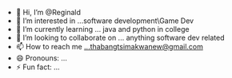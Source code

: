 - 👋 Hi, I’m @Reginald
- 👀 I’m interested in ...software development\Game Dev
- 🌱 I’m currently learning ... java and python in college
- 💞️ I’m looking to collaborate on ... anything software dev related
- 📫 How to reach me ...thabangtsimakwanew@gmail.com
- 😄 Pronouns: ...
- ⚡ Fun fact: ...

<!---
ElChaka12/ElChaka12 is a ✨ special ✨ repository because its `README.md` (this file) appears on your GitHub profile.
You can click the Preview link to take a look at your changes.
--->
